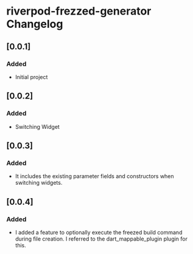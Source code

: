 <!-- Keep a Changelog guide -> https://keepachangelog.com -->

# riverpod-frezzed-generator Changelog

## [0.0.1]

### Added

- Initial project

## [0.0.2]

### Added

- Switching Widget

## [0.0.3]

### Added

- It includes the existing parameter fields and constructors when switching widgets.

## [0.0.4]

### Added

- I added a feature to optionally execute the freezed build command during file creation. I referred to the dart_mappable_plugin plugin for this.